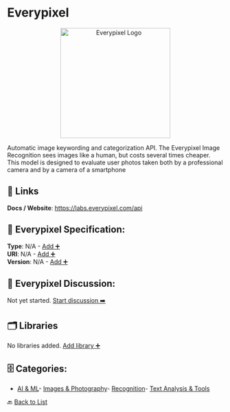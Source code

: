 # Everypixel
<p align="center">
    <img width="256" src="https://raw.githubusercontent.com/apis-list/apis-list/main/apis/everypixel/logo_256x256.png" alt="Everypixel Logo"/>
</p>
Automatic image keywording and categorization API. The Everypixel Image Recognition sees images like a human, but costs several times cheaper. This model is designed to evaluate user photos taken both by a professional camera and by a camera of a smartphone

##  🔗 Links
**Docs / Website**: https://labs.everypixel.com/api

## 🧬 Everypixel Specification:
**Type**: N/A - [Add ➕](https://github.com/apis-list/apis-list/edit/main/apis.yaml#L6004)  
**URI**: N/A - [Add ➕](https://github.com/apis-list/apis-list/edit/main/apis.yaml#L6004)  
**Version**: N/A - [Add ➕](https://github.com/apis-list/apis-list/edit/main/apis.yaml#L6004)

## 💬 Everypixel Discussion:
Not yet started. [Start discussion ➡️](https://github.com/apis-list/apis-list/discussions/new)

## 🗂️ Libraries

No libraries added. [Add library ➕](https://github.com/apis-list/apis-list/edit/main/apis.yaml#L6004)    


## 🗄️ Categories:
- [AI & ML](https://github.com/apis-list/apis-list#ai--ml-)- [Images & Photography](https://github.com/apis-list/apis-list#images--photography-)- [Recognition](https://github.com/apis-list/apis-list#recognition-)- [Text Analysis & Tools](https://github.com/apis-list/apis-list#text-analysis--tools-)

🔙  [Back to List](https://github.com/apis-list/apis-list)
